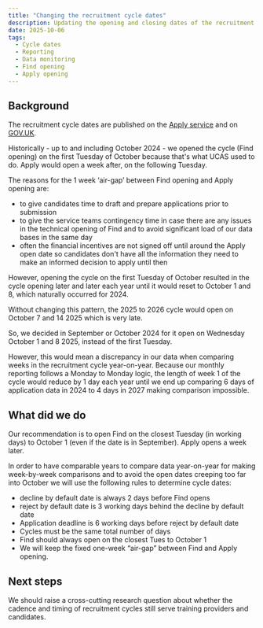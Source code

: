 ```yaml
---
title: "Changing the recruitment cycle dates"
description: Updating the opening and closing dates of the recruitment cycle to future-proof cycle length and maintain the ability to compare data.
date: 2025-10-06
tags:
  - Cycle dates
  - Reporting
  - Data monitoring
  - Find opening
  - Apply opening
---
```

## Background

The recruitment cycle dates are published on the [Apply service](https://www.apply-for-teacher-training.service.gov.uk/provider/service-guidance/dates-and-deadlines) and on [GOV.UK](https://www.gov.uk/government/publications/recruiting-postgraduate-trainee-teachers-recruitment-cycle-dates/recruiting-postgraduate-trainee-teachers-recruitment-cycle-dates?).

Historically - up to and including October 2024 - we opened the cycle (Find opening) on the first Tuesday of October because that's what UCAS used to do. Apply would open a week after, on the following Tuesday.  

The reasons for the 1 week ‘air-gap’ between Find opening and Apply opening are:

* to give candidates time to draft and prepare applications prior to submission
* to give the service teams contingency time in case there are any issues in the technical opening of Find and to avoid significant load of our data bases in the same day
* often the financial incentives are not signed off until around the Apply open date so candidates don't have all the information they need to make an informed decision to apply until then  

However, opening the cycle on the first Tuesday of October resulted in the cycle opening later and later each year until it would reset to October 1 and 8, which naturally occurred for 2024.  

Without changing this pattern, the 2025 to 2026 cycle would open on October 7 and 14 2025 which is very late.  

So, we decided in September or October 2024 for it open on Wednesday October 1 and 8 2025, instead of the first Tuesday.

However, this would mean a discrepancy in our data when comparing weeks in the recruitment cycle year-on-year. Because our monthly reporting follows a Monday to Monday logic, the length of week 1 of the cycle would reduce by 1 day each year until we end up comparing 6 days of application data in 2024 to 4 days in 2027 making comparison impossible.  

## What did we do

Our recommendation is to open Find on the closest Tuesday (in working days) to October 1 (even if the date is in September). Apply opens a week later.  

In order to have comparable years to compare data year-on-year for making week-by-week comparisons and to avoid the open dates creeping too far into October we will use the following rules to determine cycle dates:

* decline by default date is always 2 days before Find opens  
* reject by default date is 3 working days behind the decline by default date  
* Application deadline is 6 working days before reject by default date  
* Cycles must be the same total number of days  
* Find should always open on the closest Tues to October 1
* We will keep the fixed one-week “air-gap” between Find and Apply opening.  

## Next steps

We should raise a cross-cutting research question about whether the cadence and timing of recruitment cycles still serve training providers and candidates.  
